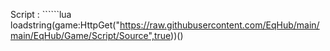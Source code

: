 Script : ``````lua
loadstring(game:HttpGet("https://raw.githubusercontent.com/EqHub/main/main/EqHub/Game/Script/Source",true))()
```
